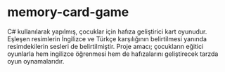 # memory-card-game
C# kullanılarak yapılmış, çocuklar için hafıza geliştirici kart oyunudur. Eşleşen resimlerin İngilizce ve Türkçe karşılığının belirtilmesi yanında resimdekilerin sesleri de belirtilmiştir. Proje amacı; çocukların eğitici oyunlarla hem ingilizce öğrenmesi hem de hafızalarını geliştirecek tarzda oyun oynamalarıdır.
